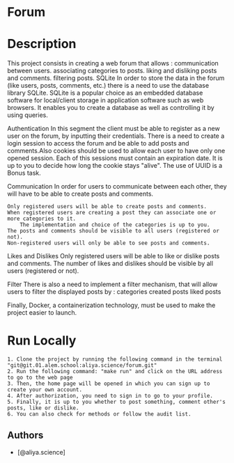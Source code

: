 
# Forum

# Description
This project consists in creating a web forum that allows :
    communication between users.
    associating categories to posts.
    liking and disliking posts and comments.
    filtering posts.
SQLite
In order to store the data in the forum (like users, posts, comments, etc.) there is a need to use the database library SQLite. SQLite is a popular choice as an embedded database software for local/client storage in application software such as web browsers. It enables you to create a database as well as controlling it by using queries.

Authentication
In this segment the client must be able to register as a new user on the forum, by inputting their credentials. There is a need to create a login session to access the forum and be able to add posts and comments.Also cookies should be used to allow each user to have only one opened session. Each of this sessions must contain an expiration date. It is up to you to decide how long the cookie stays "alive". The use of UUID is a Bonus task.

Communication
In order for users to communicate between each other, they will have to be able to create posts and comments.

    Only registered users will be able to create posts and comments.
    When registered users are creating a post they can associate one or more categories to it.
        The implementation and choice of the categories is up to you.
    The posts and comments should be visible to all users (registered or not).
    Non-registered users will only be able to see posts and comments.

Likes and Dislikes
Only registered users will be able to like or dislike posts and comments. The number of likes and dislikes should be visible by all users (registered or not).

Filter
There is also a need to implement a filter mechanism, that will allow users to filter the displayed posts by :
    categories
    created posts
    liked posts

Finally, Docker, a containerization technology, must be used to make the project easier to launch.

# Run Locally

    1. Clone the project by running the following command in the terminal "git@git.01.alem.school:aliya.science/forum.git"
    2. Run the following command: "make run" and click on the URL address to go to the web page
    3. Then, the home page will be opened in which you can sign up to create your own account.
    4. After authorization, you need to sign in to go to your profile.
    5. Finally, it is up to you whether to post something, comment other's posts, like or dislike.
    6. You can also check for methods or follow the audit list.
 

## Authors

- [@aliya.science]
